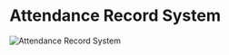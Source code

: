 # Attendance Record System

![Attendance Record System](https://github.com/user-attachments/assets/72cedc93-8952-47bd-9a9d-d5ba9cde45fc)



